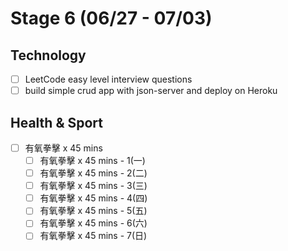# Stage 6 (06/27 - 07/03)

## Technology

- [ ] LeetCode easy level interview questions
- [ ] build simple crud app with json-server and deploy on Heroku

## Health & Sport

- [ ] 有氧拳擊 x 45 mins
  - [ ] 有氧拳擊 x 45 mins - 1(一)
  - [ ] 有氧拳擊 x 45 mins - 2(二)
  - [ ] 有氧拳擊 x 45 mins - 3(三)
  - [ ] 有氧拳擊 x 45 mins - 4(四)
  - [ ] 有氧拳擊 x 45 mins - 5(五)
  - [ ] 有氧拳擊 x 45 mins - 6(六)
  - [ ] 有氧拳擊 x 45 mins - 7(日)
